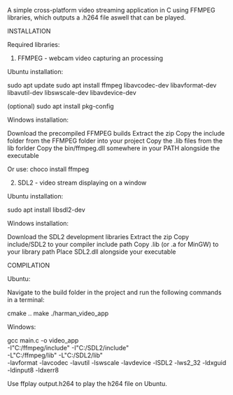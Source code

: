 A simple cross-platform video streaming application in C using FFMPEG libraries, which outputs a .h264 file aswell that can be played.

INSTALLATION

Required libraries:

1) FFMPEG - webcam video capturing an processing

Ubuntu installation:

sudo apt update
sudo apt install ffmpeg libavcodec-dev libavformat-dev libavutil-dev libswscale-dev libavdevice-dev

(optional)
sudo apt install pkg-config

Windows installation:

Download the precompiled FFMPEG builds
Extract the zip
Copy the include folder from the FFMPEG folder into your project
Copy the .lib files from the lib forlder
Copy the bin/ffmpeg.dll somewhere in your PATH alongside the executable

Or use: choco install ffmpeg


2) SDL2 - video stream displaying on a window

Ubuntu installation:

sudo apt install libsdl2-dev

Windows installation:

Download the SDL2 development libraries
Extract the zip
Copy include/SDL2 to your compiler include path
Copy .lib (or .a for MinGW) to your library path
Place SDL2.dll alongside your executable


COMPILATION

Ubuntu:

Navigate to the build folder in the project and run the following commands in a terminal:

cmake ..
make
./harman_video_app

Windows:

gcc main.c -o video_app \
    -I"C:/ffmpeg/include" -I"C:/SDL2/include" \
    -L"C:/ffmpeg/lib" -L"C:/SDL2/lib" \
    -lavformat -lavcodec -lavutil -lswscale -lavdevice -lSDL2 -lws2_32 -ldxguid -ldinput8 -ldxerr8



Use ffplay output.h264 to play the h264 file on Ubuntu.
